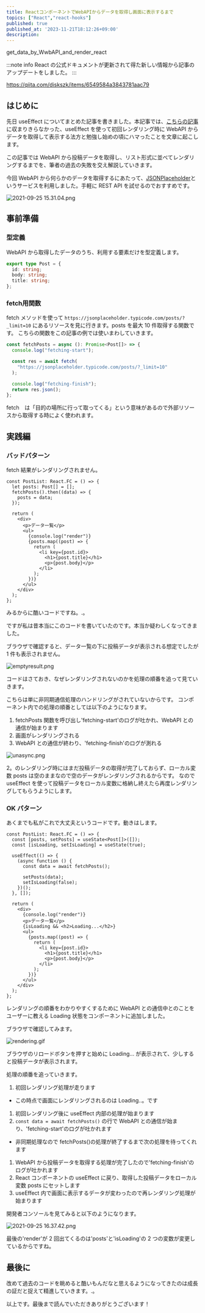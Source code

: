 ```yaml
---
title: ReactコンポーネントでWebAPIからデータを取得し画面に表示するまで
topics: ["React","react-hooks"]
published: true
published_at: '2023-11-21T18:12:26+09:00'
description: 
---
```

get_data_by_WwbAPI_and_render_react
<!-- textlint-disable -->
:::note info
React の公式ドキュメントが更新されて得た新しい情報から記事のアップデートをしました。
:::
<!-- textlint-enable -->

https://qiita.com/diskszk/items/6549584a3843781aac79

## はじめに
先日 useEffect についてまとめた記事を書きました。本記事では、[こちらの記事](https://qiita.com/diskszk/items/c895c6f28ad4e565b67e)に収まりきらなかった、useEffect を使って初回レンダリング時に WebAPI からデータを取得して表示する法方と勉強し始めの頃にハマったことを文章に起こします。

この記事では WebAPI から投稿データを取得し、リスト形式に並べてレンダリングするまでを、筆者の過去の失敗を交え解説していきます。

今回 WebAPI から何らかのデータを取得するにあたって、[JSONPlaceholder](https://jsonplaceholder.typicode.com/)というサービスを利用しました。手軽に REST API を試せるのでおすすめです。

![ 2021-09-25 15.31.04.png](https://qiita-image-store.s3.ap-northeast-1.amazonaws.com/0/639130/446c362b-8371-1d78-f182-b2eac24ba946.png)


## 事前準備

### 型定義

WebAPI から取得したデータのうち、利用する要素だけを型定義します。

```types.ts
export type Post = {
  id: string;
  body: string;
  title: string;
};
```

### fetch用関数

fetch メソッドを使って `https://jsonplaceholder.typicode.com/posts/?_limit=10` にあるリソースを見に行きます。posts を最大 10 件取得する関数です。
こちらの関数をこの記事の例では使いまわしていきます。

```fetchPost.ts
const fetchPosts = async (): Promise<Post[]> => {
  console.log("fetching-start");

  const res = await fetch(
    "https://jsonplaceholder.typicode.com/posts/?_limit=10"
  );

  console.log("fetching-finish");
  return res.json();
};
```

fetch　は「目的の場所に行って取ってくる」という意味があるので外部リソースから取得する時によく使われます。

## 実践編

### バッドパターン

fetch 結果がレンダリングされません。

```BadPattern.tsx
const PostList: React.FC = () => {
  let posts: Post[] = [];
  fetchPosts().then((data) => {
    posts = data;
  });

  return (
    <div>
      <p>データ一覧</p>
      <ul>
        {console.log("render")}
        {posts.map((post) => {
          return (
            <li key={post.id}>
              <h1>{post.title}</h1>
              <p>{post.body}</p>
            </li>
          );
        })}
      </ul>
    </div>
  );
};
```

みるからに酷いコードですね。.。

ですが私は昔本当にこのコードを書いていたのです。本当か疑わしくなってきました。

ブラウザで確認すると、データ一覧の下に投稿データが表示される想定でしたが 1 件も表示されません。

![emptyresult.png](https://qiita-image-store.s3.ap-northeast-1.amazonaws.com/0/639130/dea7ca09-8f24-135f-b4f1-47c734502287.png)


コードはさておき、なぜレンダリングされないのかを処理の順番を追って見ていきます。

こちらは単に非同期通信処理のハンドリングがされていないからです。
コンポーネント内での処理の順番としては以下のようになります。

1. fetchPosts 関数を呼び出し'fetching-start'のログが吐かれ、WebAPI との通信が始まります
1. 画面がレンダリングされる
1. WebAPI との通信が終わり、'fetching-finish'のログが測れる

![unasync.png](https://qiita-image-store.s3.ap-northeast-1.amazonaws.com/0/639130/e8ce5a76-a18d-6fe5-80ab-ba1150400149.png)


2。のレンダリング時にはまだ投稿データの取得が完了しておらず、ローカル変数 posts は空のままなので空のデータがレンダリングされるからです。
なので useEffect を使って投稿データをローカル変数に格納し終えたら再度レンダリングしてもらうようにします。


### OK パターン

あくまでも私がこれで大丈夫というコードです。動きはします。

```OKPattern.tsx
const PostList: React.FC = () => {
  const [posts, setPosts] = useState<Post[]>([]);
  const [isLoading, setIsLoading] = useState(true);

  useEffect(() => {
    (async function () {
      const data = await fetchPosts();

      setPosts(data);
      setIsLoading(false);
    })();
  }, []);

  return (
    <div>
      {console.log("render")}
      <p>データ一覧</p>
      {isLoading && <h2>Loading...</h2>}
      <ul>
        {posts.map((post) => {
          return (
            <li key={post.id}>
              <h1>{post.title}</h1>
              <p>{post.body}</p>
            </li>
          );
        })}
      </ul>
    </div>
  );
};
```

レンダリングの順番をわかりやすくするために WebAPI との通信中とのことをユーザーに教える Loading 状態をコンポーネントに追加しました。

ブラウザで確認してみます。

![rendering.gif](https://qiita-image-store.s3.ap-northeast-1.amazonaws.com/0/639130/ab872e63-3c04-0f3f-f2d4-8db3cf179ede.gif)


ブラウザのリロードボタンを押すと始めに Loading... が表示されて、少しすると投稿データが表示されます。

処理の順番を追っていきます。

1. 初回レンダリング処理が走ります
  - この時点で画面にレンダリングされるのは Loading..。です
1. 初回レンダリング後に useEffect 内部の処理が始まります
1. `const data = await fetchPosts()` の行で WebAPI との通信が始まり、'fetching-start'のログが吐かれます
  - 非同期処理なので fetchPosts()の処理が終了するまで次の処理を待ってくれます
1. WebAPI から投稿データを取得する処理が完了したので'fetching-finish'のログが吐かれます
1. React コンポーネントの useEffect に戻り、取得した投稿データをローカル変数 posts にセットします
1. useEffect 内で画面に表示するデータが変わったので再レンダリング処理が始まります

開発者コンソールを見てみると以下のようになります。

![ 2021-09-25 16.37.42.png](https://qiita-image-store.s3.ap-northeast-1.amazonaws.com/0/639130/337913c2-0fa0-19dc-1ce5-d2e8a8e665b4.png)


最後の'render'が 2 回出てくるのは'posts'と'isLoading'の 2 つの変数が変更しているからですね。


## 最後に

改めて過去のコードを眺めると酷いもんだなと思えるようになってきたのは成長の証だと捉えて精進していきます。.。

以上です。最後まで読んでいただきありがとうございます！

